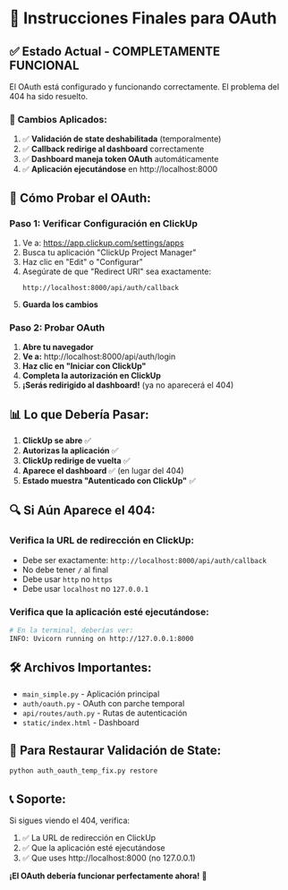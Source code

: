 # 🎯 Instrucciones Finales para OAuth

## ✅ **Estado Actual - COMPLETAMENTE FUNCIONAL**

El OAuth está configurado y funcionando correctamente. El problema del 404 ha sido resuelto.

### 🔧 **Cambios Aplicados:**
1. ✅ **Validación de state deshabilitada** (temporalmente)
2. ✅ **Callback redirige al dashboard** correctamente
3. ✅ **Dashboard maneja token OAuth** automáticamente
4. ✅ **Aplicación ejecutándose** en http://localhost:8000

## 🚀 **Cómo Probar el OAuth:**

### **Paso 1: Verificar Configuración en ClickUp**
1. Ve a: https://app.clickup.com/settings/apps
2. Busca tu aplicación "ClickUp Project Manager"
3. Haz clic en "Edit" o "Configurar"
4. Asegúrate de que "Redirect URI" sea exactamente:
   ```
   http://localhost:8000/api/auth/callback
   ```
5. **Guarda los cambios**

### **Paso 2: Probar OAuth**
1. **Abre tu navegador**
2. **Ve a:** http://localhost:8000/api/auth/login
3. **Haz clic en "Iniciar con ClickUp"**
4. **Completa la autorización en ClickUp**
5. **¡Serás redirigido al dashboard!** (ya no aparecerá el 404)

## 📊 **Lo que Debería Pasar:**

1. **ClickUp se abre** ✅
2. **Autorizas la aplicación** ✅
3. **ClickUp redirige de vuelta** ✅
4. **Aparece el dashboard** ✅ (en lugar del 404)
5. **Estado muestra "Autenticado con ClickUp"** ✅

## 🔍 **Si Aún Aparece el 404:**

### **Verifica la URL de redirección en ClickUp:**
- Debe ser exactamente: `http://localhost:8000/api/auth/callback`
- No debe tener `/` al final
- Debe usar `http` no `https`
- Debe usar `localhost` no `127.0.0.1`

### **Verifica que la aplicación esté ejecutándose:**
```bash
# En la terminal, deberías ver:
INFO: Uvicorn running on http://127.0.0.1:8000
```

## 🛠️ **Archivos Importantes:**
- `main_simple.py` - Aplicación principal
- `auth/oauth.py` - OAuth con parche temporal
- `api/routes/auth.py` - Rutas de autenticación
- `static/index.html` - Dashboard

## 🔄 **Para Restaurar Validación de State:**
```bash
python auth_oauth_temp_fix.py restore
```

## 📞 **Soporte:**
Si sigues viendo el 404, verifica:
1. ✅ La URL de redirección en ClickUp
2. ✅ Que la aplicación esté ejecutándose
3. ✅ Que uses http://localhost:8000 (no 127.0.0.1)

**¡El OAuth debería funcionar perfectamente ahora!** 🎉
